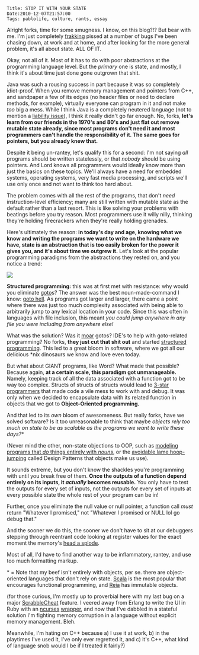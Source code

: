     Title: STOP IT WITH YOUR STATE
    Date:2010-12-07T21:57:00
    Tags: pablolife, culture, rants, essay

Alright forks, time for some smugness.  I know, on this blog?!?  But bear with me.
I'm just completely [frakking][1] pissed at a number of bugs I've been chasing
down, at work and at home, and after looking for the more general problem,
it's all about state. ALL OF IT.


<!-- more -->

Okay, not all of it. Most of it has to do with poor abstractions at the
programming language level. But the _primary_ one is state, and mostly, I
think it's about time just done gone outgrown that shit.


Java was such a rousing success in part because it was so completely idiot-proof.
When you remove memory management and pointers from C++, and sandpaper
a few of its edges (no header files or need to declare methods, for example),
virtually everyone can program in it and not make _too_ big a mess. While I
think Java is a completely neutered language (not to mention a [liability
issue][2]), I think it really didn't go far enough. No, forks, **let's learn
from our friends in the 1970's and 80's and just flat out remove mutable state
already, since most programs don't need it and most programmers can't handle
the responsibility of it. The same goes for pointers, but you already knew
that.**


Despite it being un-rantey, let's qualify this for a second: I'm not saying
_all_ programs should be written statelessly, or that _nobody_ should be using
pointers. And Lord knows all programmers would ideally know more than just the
basics on these topics. We'll always have a need for embedded systems,
operating systems, very fast media processing, and scripts we'll use only once
and not want to think too hard about.


The problem comes with all the rest of the programs, that don't _need_
instruction-level efficiency; many are still written with mutable state as the
default rather than a last resort. This is like solving your problems with
beatings before you try reason. Most programmers use it willy nilly, thinking
they're holding firecrackers when they're really holding grenades.


Here's ultimately the reason: **in today's day and age, knowing what we know
and writing the programs we want to write on the hardware we have, state is an
abstraction that is too easily broken for the power it gives you, and it's
about time we outgrew it.** Let's look at the popular programming paradigms
from the abstractions they rested on, and you notice a trend:


[![][3]][4]


**Structured programming:** this was at first met with resistance: why would
you eliminate [goto][5]s? The answer was the best noun-made-command I know:
[goto hell][6]. As programs got larger and larger, there came a point where
there was just too much complexity associated with being able to arbitrarily
jump to any lexical location in your code. Since this was often in languages
with file inclusion, this meant _you could jump anywhere in any file you were
including from anywhere else!_


What was the solution? Was it [moar][7] gotos? IDE's to help with goto-related
programming? No forks, **they just cut that shit out** and started [structured
programming][8]. This led to a great bloom in software, where we got all our
delicious \*nix dinosaurs we know and love even today.


But what about GIANT programs, like Word? What made that possible? Because
again, **at a certain scale, this paradigm got unmanageable.** Namely, keeping
track of all the data associated with a function got to be way too complex.
Structs of structs of structs would lead to [3-star programmers][9] that made
code a vile mess to work with and debug. It was only when we decided to
encapsulate data with its related function in objects that we got to **Object-Oriented programming.**


And that led to its _own_ bloom of awesomeness. But really forks, have we
solved software? Is it too unreasonable to think that maybe **objects* rely
too much on state to be as scalable as the programs we want to write these
days?**


(Never mind the other, non-state objections to OOP, such as [modeling programs
that _do_ things entirely with _nouns_][10], or the [avoidable lame hoop-
jumping][11] called Design Patterns that objects make us use).


It sounds extreme, but you don't know the shackles you're programming with
until you break free of them. **Once the outputs of a function depend entirely
on its inputs, it _actually_ becomes reusable.** You only have to test the
outputs for every set of inputs, not the outputs for every set of inputs at
every possible state the whole rest of your program can be in!


Further, once you eliminate the null value or null pointer, a function call
_must_ return "Whatever I promised," not "Whatever I promised or NULL lol go
debug that."


And the sooner we do this, the sooner we don't have to sit at our debuggers
stepping through reentrant code looking at register values for the exact
moment the memory's [head a splode][12].


Most of all, I'd have to find another way to be inflammatory, rantey, and use
too much formatting markup.


\* = Note that my beef isn't entirely with objects, per se. there are object-oriented
languages that don't rely on state. [Scala][13] is the most popular
that encourages functional programming, and [Reia][14] has immutable objects.


(for those curious, I'm mostly up to proverbial here with my last bug on a
major [ScrabbleCheat][15] feature. I veered away from Erlang to write the UI
in Ruby with an [ncurses][16] [wrapper][17], and now that I've dabbled in a
stateful solution I'm fighting memory corruption in a language without
explicit memory management. Bleh.


Meanwhile, I'm hating on C++ because a) I use it at work, b) in the playtimes
I've used it, I've only ever regretted it, and c) it's C++, what kind of
language snob would I be if I treated it fairly?)


   [1]: http://en.wikipedia.org/wiki/Frak_(expletive)

   [2]: http://news.cnet.com/8301-30684_3-20013546-265.html

   [3]: http://3.bp.blogspot.com/_3ys1dwfzc2w/TP8zNIIdO0I/AAAAAAAAAHw/YV1Z7kIMiDw/s400/DefectiveC%252B%252B.png

   [4]: http://3.bp.blogspot.com/_3ys1dwfzc2w/TP8zNIIdO0I/AAAAAAAAAHw/YV1Z7kIMiDw/s1600/DefectiveC%252B%252B.png

   [5]: http://xkcd.com/292/

   [6]: http://www.satyamnayak.com/?p=117

   [7]: http://www.urbandictionary.com/define.php?term=moar

   [8]: http://en.wikipedia.org/wiki/Structured_programming

   [9]: http://www.c2.com/cgi/wiki?ThreeStarProgrammer

   [10]: http://steve-yegge.blogspot.com/2006/03/execution-in-kingdom-of-nouns.html

   [11]: http://norvig.com/design-patterns/

   [12]: http://www.homestarrunner.com/sbemail94.html

   [13]: http://www.scala-lang.org/

   [14]: http://reia-lang.org/

   [15]: http://github.com/paul-meier/ScrabbleCheat/

   [16]: http://www.youtube.com/watch?v=2FH4-Ik27lU

   [17]: https://github.com/eclubb/ncurses-ruby
